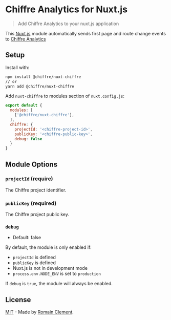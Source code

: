 # Chiffre Analytics for Nuxt.js

> Add Chiffre Analytics to your nuxt.js application

This [Nuxt.js] module automatically sends first page and route change events to [Chiffre Analytics]

## Setup

Install with:

```bash
npm install @chiffre/nuxt-chiffre
// or
yarn add @chiffre/nuxt-chiffre
```

Add `nuxt-chiffre` to modules section of `nuxt.config.js`:

```js
export default {
  modules: [
    ['@chiffre/nuxt-chiffre'],
  ],
  chiffre: {
    projectId: '<chiffre-project-id>',
    publicKey: '<chiffre-public-key>',
    debug: false
  }
}
```

## Module Options

### `projectId` (require)

The Chiffre project identifier.

### `publicKey` (required)

The Chiffre project public key.

### `debug`

- Default: false

By default, the module is only enabled if:

- `projectId` is defined
- `publicKey` is defined
- Nuxt.js is not in development mode
- `process.env.NODE_ENV` is set to `production`

If `debug` is `true`, the module will always be enabled.

## License

[MIT] - Made by [Romain Clement](https://romain-clement.net).

[Nuxt.js]: https://nuxtjs.org
[Chiffre Analytics]: https://chiffre.io
[MIT]: https://github.com/rclement/nuxt-chiffre/blob/master/LICENSE
[Romain Clement]: https://romain-clement.net
